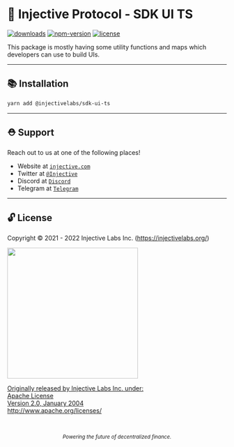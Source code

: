 # 🌟 Injective Protocol - SDK UI TS

[![downloads](https://img.shields.io/npm/dm/@injectivelabs/sdk-ui-ts.svg)](https://www.npmjs.com/package/@injectivelabs/sdk-ui-ts)
[![npm-version](https://img.shields.io/npm/v/@injectivelabs/sdk-ui-ts.svg)](https://www.npmjs.com/package/@injectivelabs/sdk-ui-ts)
[![license](https://img.shields.io/npm/l/express.svg)]()

This package is mostly having some utility functions and maps which developers can use to build UIs.

---

## 📚 Installation

```bash
yarn add @injectivelabs/sdk-ui-ts
```

---

## ⛑ Support

Reach out to us at one of the following places!

- Website at <a href="https://injective.com" target="_blank">`injective.com`</a>
- Twitter at <a href="https://twitter.com/Injective_" target="_blank">`@Injective`</a>
- Discord at <a href="https://discord.com/invite/NK4qdbv" target="_blank">`Discord`</a>
- Telegram at <a href="https://t.me/joininjective" target="_blank">`Telegram`</a>

---

## 🔓 License

Copyright © 2021 - 2022 Injective Labs Inc. (https://injectivelabs.org/)

<a href="https://iili.io/mNneZN.md.png"><img src="https://iili.io/mNneZN.md.png" style="width: 300px; max-width: 100%; height: auto" />

Originally released by Injective Labs Inc. under: <br />
Apache License <br />
Version 2.0, January 2004 <br />
http://www.apache.org/licenses/


<p>&nbsp;</p>
<div align="center">
  <sub><em>Powering the future of decentralized finance.</em></sub>
</div>
